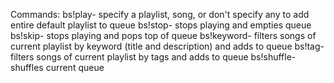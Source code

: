 Commands:
bs!play- specify a playlist, song, or don't specify any to add entire default playlist to queue
bs!stop- stops playing and empties queue
bs!skip- stops playing and pops top of queue
bs!keyword- filters songs of current playlist by keyword (title and description) and adds to queue
bs!tag- filters songs of current playlist by tags and adds to queue
bs!shuffle- shuffles current queue